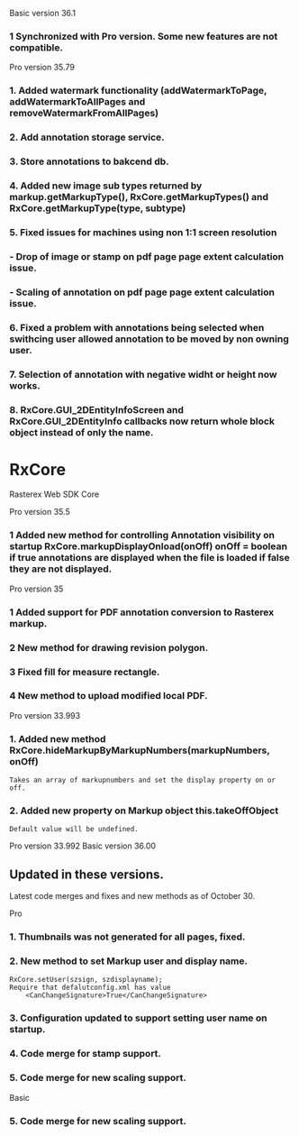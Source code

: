 Basic version 36.1
### 1 Synchronized with Pro version. Some new features are not compatible.

Pro version 35.79

### 1. Added watermark functionality (addWatermarkToPage, addWatermarkToAllPages and removeWatermarkFromAllPages)

### 2. Add annotation storage service.
### 3. Store annotations to bakcend db.
### 4. Added new image sub types returned by markup.getMarkupType(), RxCore.getMarkupTypes() and RxCore.getMarkupType(type, subtype)
### 5. Fixed issues for machines using non 1:1 screen resolution
   ### - Drop of image or stamp on pdf page page extent calculation issue.
   ### - Scaling of annotation on pdf page page extent calculation issue.
### 6. Fixed a problem with annotations being selected when swithcing user allowed annotation to be moved by non owning user.
### 7. Selection of annotation with negative widht or height now works.
### 8. RxCore.GUI_2DEntityInfoScreen and RxCore.GUI_2DEntityInfo callbacks now return whole block object instead of only the name.





# RxCore
 Rasterex Web SDK Core

 Pro version 35.5

### 1 Added new method for controlling Annotation visibility on startup RxCore.markupDisplayOnload(onOff) onOff = boolean if true annotations are displayed when the file is loaded if false they are not displayed.

 Pro version 35

### 1 Added support for PDF annotation conversion to Rasterex markup.
### 2 New method for drawing revision polygon.
### 3 Fixed fill for measure rectangle.
### 4 New method to upload modified local PDF.


Pro version 33.993

### 1. Added new method RxCore.hideMarkupByMarkupNumbers(markupNumbers, onOff)
    Takes an array of markupnumbers and set the display property on or off.
    
### 2. Added new property on Markup object this.takeOffObject 
    Default value will be undefined.

 Pro version 33.992
 Basic version 36.00


## Updated in these versions.

Latest code merges and fixes and new methods as of October 30.

Pro

### 1. Thumbnails was not generated for all pages, fixed.
### 2. New method to set Markup user and display name.

    RxCore.setUser(szsign, szdisplayname);
    Require that defalutconfig.xml has value
        <CanChangeSignature>True</CanChangeSignature>

### 3. Configuration updated to support setting user name on startup.
### 4. Code merge for stamp support.
### 5. Code merge for new scaling support.

Basic

### 5. Code merge for new scaling support.





 
